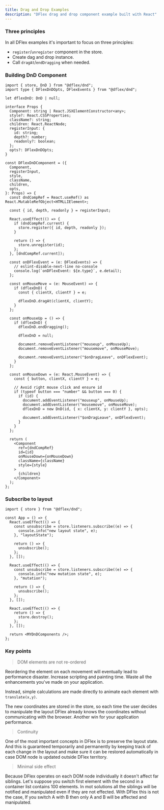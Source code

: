 ```yaml
---
title: Drag and Drop Examples
description: "DFlex drag and drop component example built with React"
---
```


### Three principles

In all DFlex examples it's important to focus on three principles:

- `register`/`unregister` component in the store.
- Create dag and drop instance.
- Call `dragAt`/`endDragging` when needed.

### Building DnD Component

```tsx
import { store, DnD } from "@dflex/dnd";
import type { DFlexDnDOpts, DFlexEvents } from "@dflex/dnd";

let dflexDnD: DnD | null;

interface Props {
  Component: string | React.JSXElementConstructor<any>;
  style?: React.CSSProperties;
  className?: string;
  children: React.ReactNode;
  registerInput: {
    id: string;
    depth?: number;
    readonly?: boolean;
  };
  opts?: DFlexDnDOpts;
}

const DFlexDnDComponent = ({
  Component,
  registerInput,
  style,
  className,
  children,
  opts,
}: Props) => {
  const dndCompRef = React.useRef() as React.MutableRefObject<HTMLLIElement>;

  const { id, depth, readonly } = registerInput;

  React.useEffect(() => {
    if (dndCompRef.current) {
      store.register({ id, depth, readonly });
    }

    return () => {
      store.unregister(id);
    };
  }, [dndCompRef.current]);

  const onDFlexEvent = (e: DFlexEvents) => {
    // eslint-disable-next-line no-console
    console.log(`onDFlexEvent: ${e.type}`, e.detail);
  };

  const onMouseMove = (e: MouseEvent) => {
    if (dflexDnD) {
      const { clientX, clientY } = e;

      dflexDnD.dragAt(clientX, clientY);
    }
  };

  const onMouseUp = () => {
    if (dflexDnD) {
      dflexDnD.endDragging();

      dflexDnD = null;

      document.removeEventListener("mouseup", onMouseUp);
      document.removeEventListener("mousemove", onMouseMove);

      document.removeEventListener("$onDragLeave", onDFlexEvent);
    }
  };

  const onMouseDown = (e: React.MouseEvent) => {
    const { button, clientX, clientY } = e;

    // Avoid right mouse click and ensure id
    if (typeof button === "number" && button === 0) {
      if (id) {
        document.addEventListener("mouseup", onMouseUp);
        document.addEventListener("mousemove", onMouseMove);
        dflexDnD = new DnD(id, { x: clientX, y: clientY }, opts);

        document.addEventListener("$onDragLeave", onDFlexEvent);
      }
    }
  };

  return (
    <Component
      ref={dndCompRef}
      id={id}
      onMouseDown={onMouseDown}
      className={className}
      style={style}
    >
      {children}
    </Component>
  );
};
```

### Subscribe to layout

```tsx
import { store } from "@dflex/dnd";

const App = () => {
  React.useEffect(() => {
    const unsubscribe = store.listeners.subscribe((e) => {
      console.info("new layout state", e);
    }, "layoutState");

    return () => {
      unsubscribe();
    };
  }, []);

  React.useEffect(() => {
    const unsubscribe = store.listeners.subscribe((e) => {
      console.info("new mutation state", e);
    }, "mutation");

    return () => {
      unsubscribe();
    };
  }, []);

  React.useEffect(() => {
    return () => {
      store.destroy();
    };
  }, []);

  return <MYDnDComponents />;
};
```

### Key points

> DOM elements are not re-ordered

Reordering the element on each movement will eventually lead to performance disaster. Increase scripting and painting time. Waste all the enhancements you've made on your application.

Instead, simple calculations are made directly to animate each element with `translate(x,y)`.

The new coordinates are stored in the store, so each time the user decides to manipulate the layout DFlex already knows the coordinates without communicating with the browser. Another win for your application performance.

> Continuity

One of the most important concepts in DFlex is to preserve the layout state.
And this is guaranteed temporarily and permanently by keeping track of each
change in the layout and make sure it can be restored automatically in case DOM
node is updated outside DFlex territory.

> Minimal side effect

Because DFlex operates on each DOM node individually it doesn't affect far siblings. Let's suppose you switch first element with the second in a container list contains 100 elements. In mot solutions all the siblings will be notified and manipulated even if they are not effected. With DFlex this is not the case, If you switch A with B then only A and B will be affected and manipulated.
